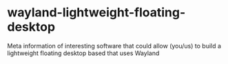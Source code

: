 # wayland-lightweight-floating-desktop
Meta information of interesting software that could allow (you/us) to build a lightweight floating desktop based that uses Wayland

